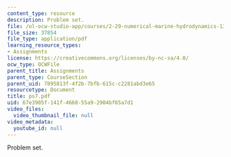 ```yaml
---
content_type: resource
description: Problem set.
file: /ol-ocw-studio-app/courses/2-29-numerical-marine-hydrodynamics-13-024-spring-2003/67e3905f141f466855a92904bf65a7d1_ps7.pdf
file_size: 37854
file_type: application/pdf
learning_resource_types:
- Assignments
license: https://creativecommons.org/licenses/by-nc-sa/4.0/
ocw_type: OCWFile
parent_title: Assignments
parent_type: CourseSection
parent_uid: 7895813f-4f2b-7bfb-615c-c2281abd3e65
resourcetype: Document
title: ps7.pdf
uid: 67e3905f-141f-4668-55a9-2904bf65a7d1
video_files:
  video_thumbnail_file: null
video_metadata:
  youtube_id: null
---
```

Problem set.